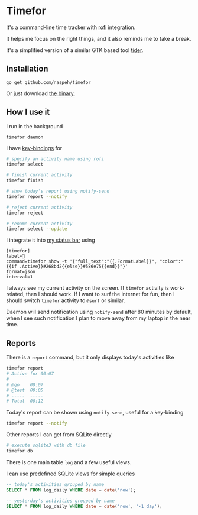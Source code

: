# Timefor

It's a command-line time tracker with [rofi](https://github.com/davatorium/rofi) integration.

It helps me focus on the right things, and it also reminds me to take a break.

It's a simplified version of a similar GTK based tool [tider](https://github.com/naspeh/tider).

## Installation
```
go get github.com/naspeh/timefor
```

Or just download [the binary.](https://github.com/naspeh/timefor/raw/master/timefor)

## How I use it
I run in the background
```
timefor daemon
```

I have [key-bindings][dot-sxhkd] for
```sh
# specify an activity name using rofi
timefor select

# finish current activity
timefor finish

# show today's report using notify-send
timefor report --notify

# reject current activity
timefor reject

# rename current activity
timefor select --update
```


I integrate it into [my status bar][dot-i3blocks] using
```
[timefor]
label= 
command=timefor show -t '{"full_text":"{{.FormatLabel}}", "color":"{{if .Active}}#268bd2{{else}}#586e75{{end}}"}'
format=json
interval=1
```

I always see my current activity on the screen. If `timefor` activity is work-related, then I should work. If I want to surf the internet for fun, then I should switch `timefor` activity to `@surf` or similar.

Daemon will send notification using `notify-send` after 80 minutes by default, when I see such notification I plan to
move away from my laptop in the near time.

[dot-sxhkd]: https://github.com/naspeh/dotfiles/blob/66b4b4194e881748535929b98be37aa0e25b3265/x11/sxhkdrc#L48-L49
[dot-i3blocks]: https://github.com/naspeh/dotfiles/blob/2e29db172c13fededf94208656ae52c95849af39/x11/i3/blocks.conf#L13-L17

## Reports
There is a `report` command, but it only displays today's activities like
```sh
timefor report
# Active for 00:07
#
# @go    00:07
# @test  00:05
# -----  -----
# Total  00:12
```

Today's report can be shown using `notify-send`, useful for a key-binding
```sh
timefor report --notify
```

Other reports I can get from SQLite directly
```sh
# execute sqlite3 with db file
timefor db
```

There is one main table `log` and a few useful views.

I can use predefined SQLite views for simple queries
```sql
-- today's activities grouped by name
SELECT * FROM log_daily WHERE date = date('now');

-- yesterday's activities grouped by name
SELECT * FROM log_daily WHERE date = date('now', '-1 day');
```
